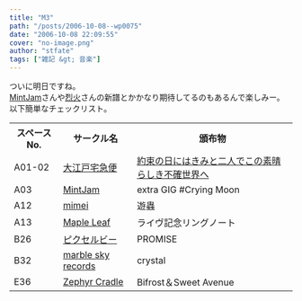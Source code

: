 ```yaml
---
title: "M3"
path: "/posts/2006-10-08--wp0075"
date: "2006-10-08 22:09:55"
cover: "no-image.png"
author: "stfate"
tags: ["雑記 &gt; 音楽"]
---
```


<style type="text/css">
<!--
p {white-space: pre-wrap};
-->
</style>

ついに明日ですね。
<a href="http://www.mintjam.net/" target="_blank">MintJam</a>さんや<a href="http://www.rekka.jp/" target="_blank">烈火</a>さんの新譜とかかなり期待してるのもあるんで楽しみー。
以下簡単なチェックリスト。
<table><tr><th>スペースNo.</th><th>サークル名</th><th>頒布物</th></tr><tr><td>A01-02</td><td><a href="http://www.ooedo.jp/" target="_blank">大江戸宅急便</a></td><td><a href="http://www.rekka.jp/konosuba/" target="_blank">約束の日にはきみと二人でこの素晴らしき不確世界へ</a></td></tr><tr><td>A03</td><td><a href="http://www.mintjam.net/" target="_blank">MintJam</a></td><td>extra GIG #Crying Moon</td></tr><tr><td>A12</td><td><a href="http://hzwaltz.com/" target="_blank">mimei</a></td><td>遊蟲</td></tr><tr><td>A13</td><td><a href="http://shimotsukin.com/" target="_blank">Maple Leaf</a></td><td>ライヴ記念リングノート</td></tr><tr><td>B26</td><td><a href="http://www.pixelbee.jp/index.htm" target="_blank">ピクセルビー</a></td><td>PROMISE</td></tr>
<tr><td>B32</td><td><a href="http://www.marbleskyrecords.com/" target="_blank">marble sky records</a></td><td>crystal</td></tr><tr><td>E36</td><td><a href="http://www.zephyr-cradle.info/" target="_blank">Zephyr Cradle</a></td><td>Bifrost＆Sweet Avenue</td></tr></table>
